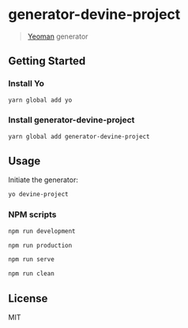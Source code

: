 # generator-devine-project

> [Yeoman](http://yeoman.io) generator

## Getting Started

### Install Yo

```bash
yarn global add yo
```

### Install generator-devine-project

```bash
yarn global add generator-devine-project
```

## Usage

Initiate the generator:

```bash
yo devine-project
```

### NPM scripts


```bash
npm run development
```

```bash
npm run production
```

```bash
npm run serve
```

```bash
npm run clean
```


## License

MIT
